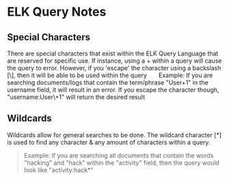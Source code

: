 # ELK Query Notes
## Special Characters
There are special characters that exist within the ELK Query Language that are reserved for specific use. If instance, using a + within a query will cause the query to error. However, if you 'escape' the character
  using a backslash [\\], then it will be able to be used within the query
&nbsp;&nbsp;&nbsp;&nbsp;&nbsp;&nbsp;Example: If you are searching documents/logs that contain the term/phrase "User+1" in the username field, it will result in an error. If you escape the character though, "username:User\\+1" will return the desired result

## Wildcards
Wildcards allow for general searches to be done. The wildcard character [\*] is used to find any character & any amount of characters within a query.
> Example: If you are searching all documents that contain the words "hacking" and "hack" within the "activity" field, then the query would look like "activity:hack\*"
